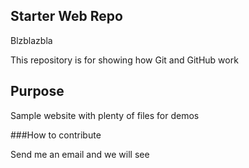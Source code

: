 ## Starter Web Repo

Blzblazbla

This repository is for showing how Git and GitHub work

## Purpose

Sample website with plenty of files for demos

###How to contribute

Send me an email and we will see